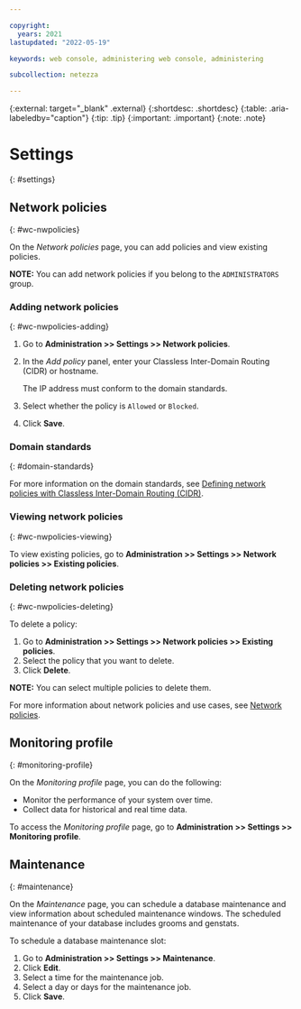 ```yaml
---

copyright:
  years: 2021
lastupdated: "2022-05-19"

keywords: web console, administering web console, administering

subcollection: netezza

---
```


{:external: target="_blank" .external}
{:shortdesc: .shortdesc}
{:table: .aria-labeledby="caption"}
{:tip: .tip}
{:important: .important}
{:note: .note}

# Settings
{: #settings}

## Network policies
{: #wc-nwpolicies}

On the *Network policies* page, you can add policies and view existing policies.

**NOTE:** You can add network policies if you belong to the `ADMINISTRATORS` group.

### Adding network policies
{: #wc-nwpolicies-adding}

1. Go to **Administration >> Settings >> Network policies**.
1. In the *Add policy* panel, enter your Classless Inter-Domain Routing (CIDR) or hostname.

   The IP address must conform to the domain standards.

1. Select whether the policy is `Allowed` or `Blocked`.
1. Click **Save**.

### Domain standards
{: #domain-standards}

For more information on the domain standards, see [Defining network policies with Classless Inter-Domain Routing (CIDR)](/docs/netezza?topic=netezza-network-policies#nw-cidr).

### Viewing network policies
{: #wc-nwpolicies-viewing}

To view existing policies, go to **Administration >> Settings >> Network policies >> Existing policies**.

### Deleting network policies
{: #wc-nwpolicies-deleting}

To delete a policy: 
1. Go to **Administration >> Settings >> Network policies >> Existing policies**.
2. Select the policy that you want to delete.
3. Click **Delete**.

**NOTE:** You can select multiple policies to delete them.

For more information about network policies and use cases, see [Network policies](/docs/netezza?topic=netezza-network-policies).

## Monitoring profile
{: #monitoring-profile}

On the *Monitoring profile* page, you can do the following:

- Monitor the performance of your system over time.
- Collect data for historical and real time data.

To access the *Monitoring profile* page, go to **Administration >> Settings >> Monitoring profile**.

## Maintenance
{: #maintenance}

On the *Maintenance*  page, you can schedule a database maintenance and view information about scheduled maintenance windows. The scheduled maintenance of your database includes grooms and genstats.

To schedule a database maintenance slot:

1. Go to **Administration >> Settings >> Maintenance**.
1. Click **Edit**.
1. Select a time for the maintenance job.
1. Select a day or days for the maintenance job.
1. Click **Save**.

